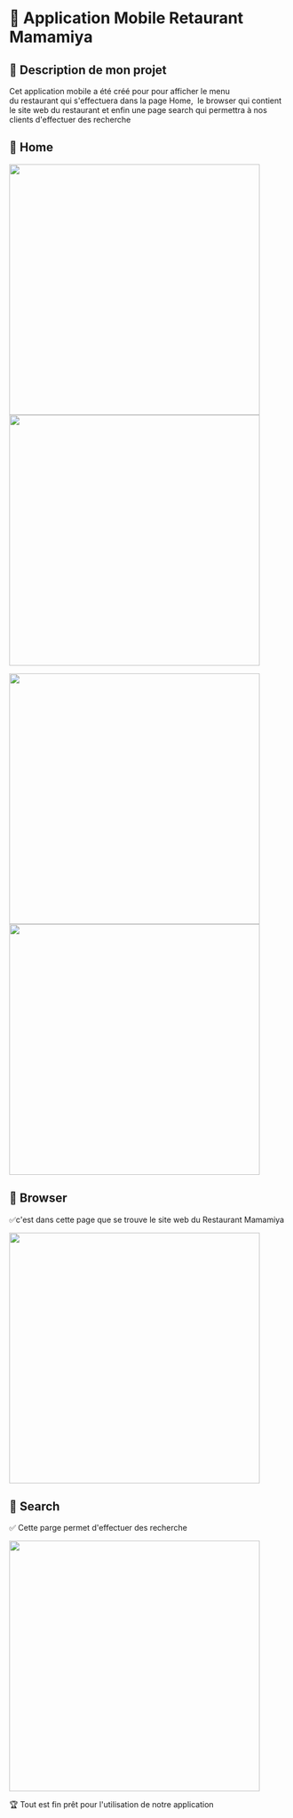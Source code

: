 # :evergreen_tree: Application Mobile Retaurant Mamamiya 

 
 ## :mushroom: Description de mon projet
 
 Cet application mobile a été créé pour pour afficher le menu du restaurant qui s'effectuera dans la page Home,  le browser qui contient le site web du restaurant et enfin une page search qui permettra à nos clients d'effectuer des recherche
 
 
 ## :ant: Home
 
 <img src="images/cc7.JPG" width="451" heigth="300"></img>  <img src="images/cc6.JPG" width="451" heigth="300"></img>
 
 <img src="images/cc8.JPG" width="451" heigth="300"></img>   <img src="images/cc9.JPG" width="451" heigth="300"></img>
 
 
 ## :rose: Browser
 
 :white_check_mark:c'est dans cette page que se trouve le site web du Restaurant Mamamiya
 
<img src="images/cc5.JPG" width="451" heigth="300"></img>  


## :eyes: Search

:white_check_mark: Cette parge permet d'effectuer des recherche

<img src="images/cc10.JPG" width="451" heigth="300"></img>  


:trophy: Tout est fin prêt pour l'utilisation de notre application  
